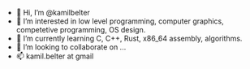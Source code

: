 - 👋 Hi, I’m @kamilbelter
- 👀 I’m interested in low level programming, computer graphics, competetive programming, OS design.
- 🌱 I’m currently learning C, C++, Rust, x86_64 assembly, algorithms.
- 💞️ I’m looking to collaborate on ...
- 📫 kamil.belter at gmail

<!---
kamilbelter/kamilbelter is a ✨ special ✨ repository because its `README.md` (this file) appears on your GitHub profile.
You can click the Preview link to take a look at your changes.
--->
